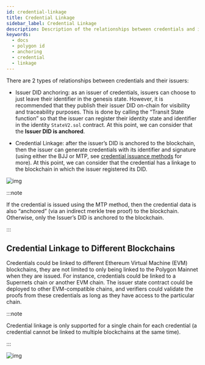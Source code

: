 ```yaml
---
id: credential-linkage
title: Credential Linkage
sidebar_label: Credential Linkage
description: Description of the relationships between credentials and issuers.
keywords:
  - docs
  - polygon id
  - anchoring
  - credential
  - linkage
---
```


There are 2 types of relationships between credentials and their issuers:

- Issuer DID anchoring: as an issuer of credentials, issuers can choose to just leave their identifier in the genesis state. However, it is recommended that they publish their issuer DID on-chain for visibility and traceability purposes. This is done by calling the “Transit State function” so that the issuer can register their identity state and identifier in the identity `StateV2.sol` contract. At this point, we can consider that the **Issuer DID is anchored**.

- Credential Linkage: after the issuer’s DID is anchored to the blockchain, then the issuer can generate credentials with its identifier and signature (using either the BJJ or MTP, see [credential issuance methods](../issuer/cred-issue-methods.md) for more). At this point, we can consider that the credential has a linkage to the blockchain in which the issuer registered its DID.

![img](/img/anchoring-linkage.png)

:::note

If the credential is issued using the MTP method, then the credential data is also “anchored” (via an indirect merkle tree proof) to the blockchain. Otherwise, only the Issuer’s DID is anchored to the blockchain.

:::

## Credential Linkage to Different Blockchains

Credentials could be linked to different Ethereum Virtual Machine (EVM) blockchains, they are not limited to only being linked to the Polygon Mainnet when they are issued. For instance, credentials could be linked to a Supernets chain or another EVM chain. The issuer state contract could be deployed to other EVM-compatible chains, and verifiers could validate the proofs from these credentials as long as they have access to the particular chain.

:::note

Credential linkage is only supported for a single chain for each credential (a credential cannot be linked to multiple blockchains at the same time).

:::

![img](/img/linkage-multiple.png)
